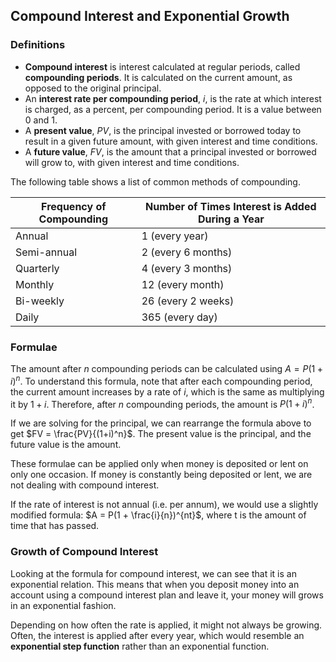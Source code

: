 Compound Interest and Exponential Growth
-------

### Definitions

* **Compound interest** is interest calculated at regular periods, called **compounding periods**. It is calculated on the current amount, as opposed to the original principal.
* An **interest rate per compounding period**, $i$, is the rate at which interest is charged, as a percent, per compounding period. It is a value between 0 and 1. 
* A **present value**, $PV$, is the principal invested or borrowed today to result in a given future amount, with given interest and time conditions.
* A **future value**, $FV$, is the amount that a principal invested or borrowed will grow to, with given interest and time conditions.

The following table shows a list of common methods of compounding.

| Frequency of Compounding | Number of Times Interest is Added During a Year |
| --- | --- |
| Annual | 1 (every year) 
| Semi-annual | 2 (every 6 months)|
| Quarterly | 4 (every 3 months) |
| Monthly | 12 (every month) |
| Bi-weekly | 26 (every 2 weeks) |
| Daily | 365 (every day) |


### Formulae

The amount after $n$ compounding periods can be calculated using $A = P(1 + i)^n$. To understand this formula, note that after each compounding period, the current amount increases by a rate of $i$, which is the same as multiplying it by $1 + i$. Therefore, after $n$ compounding periods, the amount is $P(1 + i)^n$. 

If we are solving for the principal, we can rearrange the formula above to get $FV = \frac{PV}{(1+i)^n}$. The present value is the principal, and the future value is the amount.

These formulae can be applied only when money is deposited or lent on only one occasion. If money is constantly being deposited or lent, we are not dealing with compound interest. 

If the rate of interest is not annual (i.e. per annum), we would use a slightly modified formula: $A = P(1 + \frac{i}{n})^{nt}$, where t is the amount of time that has passed.


### Growth of Compound Interest

Looking at the formula for compound interest, we can see that it is an exponential relation. This means that when you deposit money into an account using a compound interest plan and leave it, your money will grows in an exponential fashion.

Depending on how often the rate is applied, it might not always be growing. Often, the interest is applied after every year, which would resemble an **exponential step function** rather than an exponential function.
